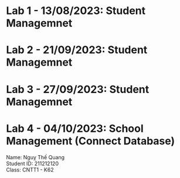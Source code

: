 # Lab 1 - 13/08/2023: Student Managemnet
# Lab 2 - 21/09/2023: Student Managemnet
# Lab 3 - 27/09/2023: Student Managemnet
# Lab 4 - 04/10/2023: School Management (Connect Database)

Name: Nguỵ Thế Quang <br>
Student ID: 211212120 <br>
Class: CNTT1 - K62
